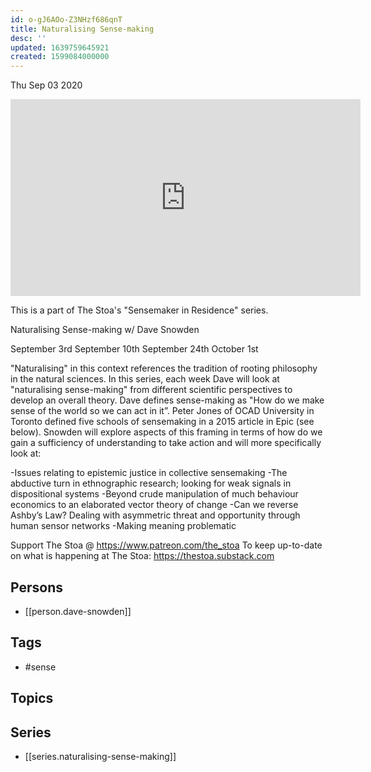 ```yaml
---
id: o-gJ6AOo-Z3NHzf686qnT
title: Naturalising Sense-making
desc: ''
updated: 1639759645921
created: 1599084000000
---
```





Thu Sep 03 2020

<iframe width="560" height="315" src="https://www.youtube.com/embed/H6ybr4djgqI" title="Naturalising Sense-making w/ Dave Snowden. September 3rd, 2020" frameborder="0" allow="accelerometer; autoplay; clipboard-write; encrypted-media; gyroscope; picture-in-picture" allowfullscreen ></iframe>

This is a part of The Stoa's "Sensemaker in Residence" series. 

Naturalising Sense-making w/ Dave Snowden

September 3rd
September 10th
September 24th
October 1st

"Naturalising" in this context references the tradition of rooting philosophy in the natural sciences. In this series, each week Dave will look at "naturalising sense-making" from different scientific perspectives to develop an overall theory. Dave defines sense-making as "How do we make sense of the world so we can act in it”. Peter Jones of OCAD University in Toronto defined five schools of sensemaking in a 2015 article in Epic (see below). Snowden will explore aspects of this framing in terms of how do we gain a sufficiency of understanding to take action and will more specifically look at:

-Issues relating to epistemic justice in collective sensemaking
-The abductive turn in ethnographic research; looking for weak signals in dispositional systems
-Beyond crude manipulation of much behaviour economics to an elaborated vector theory of change
-Can we reverse Ashby’s Law? Dealing with asymmetric threat and opportunity through human sensor networks
-Making meaning problematic

Support The Stoa @ https://www.patreon.com/the_stoa
To keep up-to-date on what is happening at The Stoa: https://thestoa.substack.com

## Persons

- [[person.dave-snowden]]

## Tags

- #sense

## Topics



## Series

- [[series.naturalising-sense-making]]

